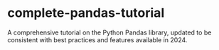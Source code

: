 # complete-pandas-tutorial
A comprehensive tutorial on the Python Pandas library, updated to be consistent with best practices and features available in 2024.
